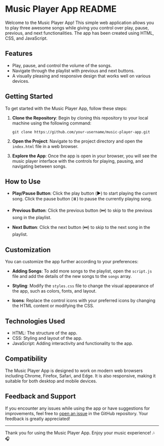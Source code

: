 # Music Player App README

Welcome to the Music Player App! This simple web application allows you to play three awesome songs while giving you control over play, pause, previous, and next functionalities. The app has been created using HTML, CSS, and JavaScript.

## Features

- Play, pause, and control the volume of the songs.
- Navigate through the playlist with previous and next buttons.
- A visually pleasing and responsive design that works well on various devices.

## Getting Started

To get started with the Music Player App, follow these steps:

1. **Clone the Repository**: Begin by cloning this repository to your local machine using the following command:

   ```
   git clone https://github.com/your-username/music-player-app.git
   ```

2. **Open the Project**: Navigate to the project directory and open the `index.html` file in a web browser.

3. **Explore the App**: Once the app is open in your browser, you will see the music player interface with the controls for playing, pausing, and navigating between songs.

## How to Use

- **Play/Pause Button**: Click the play button (▶️) to start playing the current song. Click the pause button (⏸️) to pause the currently playing song.

- **Previous Button**: Click the previous button (⏮️) to skip to the previous song in the playlist.

- **Next Button**: Click the next button (⏭️) to skip to the next song in the playlist.

## Customization

You can customize the app further according to your preferences:

- **Adding Songs**: To add more songs to the playlist, open the `script.js` file and add the details of the new songs to the `songs` array.

- **Styling**: Modify the `styles.css` file to change the visual appearance of the app, such as colors, fonts, and layout.

- **Icons**: Replace the control icons with your preferred icons by changing the HTML content or modifying the CSS.

## Technologies Used

- HTML: The structure of the app.
- CSS: Styling and layout of the app.
- JavaScript: Adding interactivity and functionality to the app.

## Compatibility

The Music Player App is designed to work on modern web browsers including Chrome, Firefox, Safari, and Edge. It is also responsive, making it suitable for both desktop and mobile devices.

## Feedback and Support

If you encounter any issues while using the app or have suggestions for improvements, feel free to [open an issue](https://github.com/your-username/music-player-app/issues) in the GitHub repository. Your feedback is greatly appreciated!

---

Thank you for using the Music Player App. Enjoy your music experience! 🎶🎧
